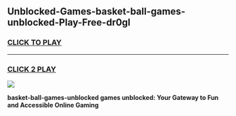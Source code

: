 
## Unblocked-Games-basket-ball-games-unblocked-Play-Free-dr0gl
<h3>
<a href="https://premium76.site?title=basket-ball-games-unblocked&ref=22A">CLICK TO PLAY</a></h3>
<hr>

<h3>
<a href="https://premium76.site?title=basket-ball-games-unblocked&ref=22A">CLICK 2 PLAY</a>
  
</h3>

<a href="https://premium76.site?title=basket-ball-games-unblocked&ref=22A"><img src="https://clearcache.store/games.png"></a>


**basket-ball-games-unblocked games unblocked: Your Gateway to Fun and Accessible Online Gaming**
